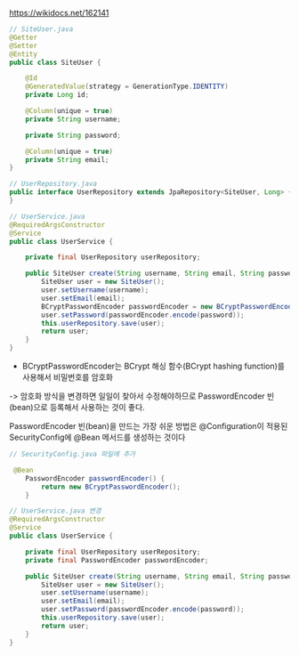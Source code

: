 https://wikidocs.net/162141

``` java
// SiteUser.java
@Getter
@Setter
@Entity
public class SiteUser {

    @Id
    @GeneratedValue(strategy = GenerationType.IDENTITY)
    private Long id;

    @Column(unique = true)
    private String username;

    private String password;

    @Column(unique = true)
    private String email;
}
```



``` java
// UserRepository.java
public interface UserRepository extends JpaRepository<SiteUser, Long> {
}
```



```java
// UserService.java
@RequiredArgsConstructor
@Service
public class UserService {

    private final UserRepository userRepository;

    public SiteUser create(String username, String email, String password) {
        SiteUser user = new SiteUser();
        user.setUsername(username);
        user.setEmail(email);
        BCryptPasswordEncoder passwordEncoder = new BCryptPasswordEncoder();
        user.setPassword(passwordEncoder.encode(password));
        this.userRepository.save(user);
        return user;
    }
}
```

- BCryptPasswordEncoder는 BCrypt 해싱 함수(BCrypt hashing function)를 사용해서 비밀번호를 암호화

-> 암호화 방식을 변경하면 일일이 찾아서 수정해야하므로 PasswordEncoder 빈(bean)으로 등록해서 사용하는 것이 좋다.

PasswordEncoder 빈(bean)을 만드는 가장 쉬운 방법은 @Configuration이 적용된 SecurityConfig에 @Bean 메서드를 생성하는 것이다

``` java
// SecurityConfig.java 파일에 추가

 @Bean
    PasswordEncoder passwordEncoder() {
        return new BCryptPasswordEncoder();
    }
```

``` java
// UserService.java 변경
@RequiredArgsConstructor
@Service
public class UserService {

    private final UserRepository userRepository;
    private final PasswordEncoder passwordEncoder;

    public SiteUser create(String username, String email, String password) {
        SiteUser user = new SiteUser();
        user.setUsername(username);
        user.setEmail(email);
        user.setPassword(passwordEncoder.encode(password));
        this.userRepository.save(user);
        return user;
    }
}

```

